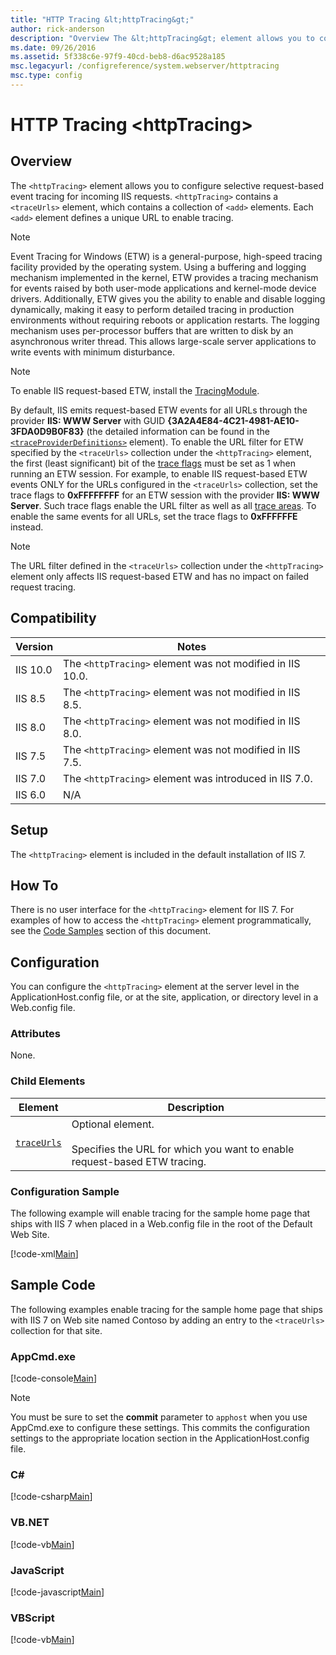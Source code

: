```yaml
---
title: "HTTP Tracing &lt;httpTracing&gt;"
author: rick-anderson
description: "Overview The &lt;httpTracing&gt; element allows you to configure request-based event tracing for incoming IIS requests, and contains a &lt;traceUrls&gt; elem..."
ms.date: 09/26/2016
ms.assetid: 5f338c6e-97f9-40cd-beb8-d6ac9528a185
msc.legacyurl: /configreference/system.webserver/httptracing
msc.type: config
---
```

HTTP Tracing &lt;httpTracing&gt;
====================
<a id="001"></a>
## Overview

The `<httpTracing>` element allows you to configure selective request-based event tracing for incoming IIS requests.
`<httpTracing>` contains a `<traceUrls>` element, which contains a collection of `<add>` elements.
Each `<add>` element defines a unique URL to enable tracing.

> [!NOTE]
> Event Tracing for Windows (ETW) is a general-purpose, high-speed tracing facility provided by the operating system. Using a buffering and logging mechanism implemented in the kernel, ETW provides a tracing mechanism for events raised by both user-mode applications and kernel-mode device drivers. Additionally, ETW gives you the ability to enable and disable logging dynamically, making it easy to perform detailed tracing in production environments without requiring reboots or application restarts. The logging mechanism uses per-processor buffers that are written to disk by an asynchronous writer thread. This allows large-scale server applications to write events with minimum disturbance.

> [!NOTE]
> To enable IIS request-based ETW, install the [TracingModule](/iis/get-started/introduction-to-iis/iis-modules-overview#module-reference).

By default, IIS emits request-based ETW events for all URLs through the provider **IIS: WWW Server** with GUID **{3A2A4E84-4C21-4981-AE10-3FDA0D9B0F83}** (the detailed information can be found in the [`<traceProviderDefinitions>`](/iis/configuration/system.webserver/tracing/traceproviderdefinitions) element).
To enable the URL filter for ETW specified by the `<traceUrls>` collection under the `<httpTracing>` element, the first (least significant) bit of the [trace flags](https://docs.microsoft.com/windows-hardware/drivers/devtest/trace-flags) must be set as 1 when running an ETW session.
For example, to enable IIS request-based ETW events ONLY for the URLs configured in the `<traceUrls>` collection, set the trace flags to **0xFFFFFFFF** for an ETW session with the provider **IIS: WWW Server**.
Such trace flags enable the URL filter as well as all [trace areas](/iis/configuration/system.webserver/tracing/traceproviderdefinitions/add/areas).
To enable the same events for all URLs, set the trace flags to **0xFFFFFFE** instead.

> [!NOTE]
> The URL filter defined in the `<traceUrls>` collection under the `<httpTracing>` element only affects IIS request-based ETW and has no impact on failed request tracing.

<a id="002"></a>
## Compatibility

| Version | Notes |
| --- | --- |
| IIS 10.0 | The `<httpTracing>` element was not modified in IIS 10.0. |
| IIS 8.5 | The `<httpTracing>` element was not modified in IIS 8.5. |
| IIS 8.0 | The `<httpTracing>` element was not modified in IIS 8.0. |
| IIS 7.5 | The `<httpTracing>` element was not modified in IIS 7.5. |
| IIS 7.0 | The `<httpTracing>` element was introduced in IIS 7.0. |
| IIS 6.0 | N/A |

<a id="003"></a>
## Setup

The `<httpTracing>` element is included in the default installation of IIS 7.

<a id="004"></a>
## How To

There is no user interface for the `<httpTracing>` element for IIS 7. For examples of how to access the `<httpTracing>` element programmatically, see the [Code Samples](#006) section of this document.

<a id="005"></a>
## Configuration

You can configure the `<httpTracing>` element at the server level in the ApplicationHost.config file, or at the site, application, or directory level in a Web.config file.

### Attributes

None.

### Child Elements

| Element | Description |
| --- | --- |
| [`traceUrls`](traceurls/index.md) | Optional element. <br><br>Specifies the URL for which you want to enable request-based ETW tracing. |

### Configuration Sample

The following example will enable tracing for the sample home page that ships with IIS 7 when placed in a Web.config file in the root of the Default Web Site.

[!code-xml[Main](index/samples/sample1.xml)]

<a id="006"></a>
## Sample Code

The following examples enable tracing for the sample home page that ships with IIS 7 on Web site named Contoso by adding an entry to the `<traceUrls>` collection for that site.

### AppCmd.exe

[!code-console[Main](index/samples/sample2.cmd)]

> [!NOTE]
> You must be sure to set the **commit** parameter to `apphost` when you use AppCmd.exe to configure these settings. This commits the configuration settings to the appropriate location section in the ApplicationHost.config file.

### C\#

[!code-csharp[Main](index/samples/sample3.cs)]

### VB.NET

[!code-vb[Main](index/samples/sample4.vb)]

### JavaScript

[!code-javascript[Main](index/samples/sample5.js)]

### VBScript

[!code-vb[Main](index/samples/sample6.vb)]
